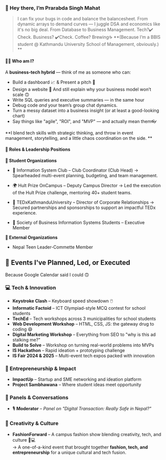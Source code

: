 ### 👋 Hey there, I’m Prarabda Singh Mahat

> I can fix your bugs in code and balance the balancesheet.
> From dynamic arrays to demand curves — I juggle DSA and economics like it's no big deal.
> From Database to Business Management.
> Tech?✔️ Check. Business? ✔️Check. Coffee? Brewing☕
**(Because I’m a BBIS student @ Kathmandu University School of Management, obviously.)
**
#### 👨‍💻 Who am I?

A **business-tech hybrid** — think of me as someone who can:

- Build a dashboard 📈 & Present a pitch 💬  
- Design a website 🎨 And still explain why your business model won’t scale 🙃  
- Write SQL queries and executive summaries — in the same hour  
- Debug code *and* your team’s group chat dynamics.
- Turn a messy dataset into a business insight (or at least a good-looking chart)  
- Say things like "agile", "ROI", and "MVP" — and actually mean them👓
  
**I blend tech skills with strategic thinking, and throw in event management, storytelling, and a little chaos coordination on the side.
**

#### 🏢 Roles & Leadership Positions
**🔧 Student Organizations**
- 🧠 Information System Club – Club Coordinator (Club Head) → Spearheaded multi-event planning, budgeting, and team management.

- 🌍 Hult Prize OnCampus – Deputy Campus Director → Led the execution of the Hult Prize challenge, mentoring 40+ student teams.

- 💼 TEDxKathmanduUniversity – Director of Corporate Relationships → Secured partnerships and sponsorships to support an impactful TEDx experience.

- 👥 Society of Business Information Systems Students – Executive Member

**🔧 External Organizations**
 -  Nepal Teen Leader-Commette Member


## 🎯 Events I've Planned, Led, or Executed

Because Google Calendar said I could 🙃

### 💻 Tech & Innovation
- **Keystroke Clash** – Keyboard speed showdown 🖱️
- **Informatic Factoid** – ICT Olympiad-style MCQ contest for school students
- **TechEd** – Tech workshops across 3 municipalities for school students
- **Web Development Workshop** – HTML, CSS, JS: the gateway drug to coding 😄
- **Digital Marketing Workshop** – Everything from SEO to "why is this ad stalking me?"
- **Build to Solve** – Workshop on turning real-world problems into MVPs
- **IS Hackathon** – Rapid ideation + prototyping challenge
- **IS Fair 2024 & 2025** – Multi-event tech expos packed with innovation

### 🚀 Entrepreneurship & Impact
- **ImpactUp** – Startup and SME networking and ideation platform
- **Project Sambhawana** – Where student ideas meet opportunity

### 💬 Panels & Conversations
- 🎙️ **Moderator** – *Panel on "Digital Transaction: Really Safe in Nepal?"*

### 🎨 Creativity & Culture
- **FashionForward** – A campus fashion show blending creativity, tech, and culture 👗💻  
  → A one-of-a-kind event that brought together **fashion, tech, and entrepreneurship** for a unique cultural and tech fusion.



